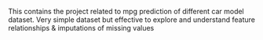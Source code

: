 This contains the project related to mpg prediction of different car model dataset.
Very simple dataset but effective to explore and understand feature relationships & imputations of missing values
